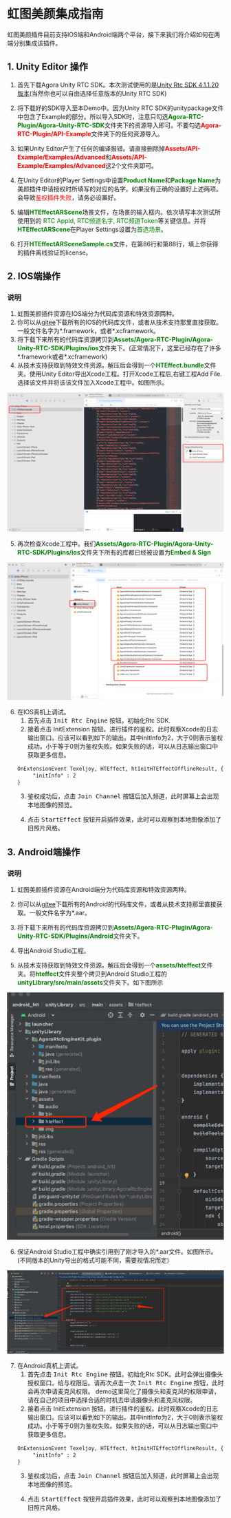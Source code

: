 # 虹图美颜集成指南  
虹图美颜插件目前支持IOS端和Android端两个平台，接下来我们将介绍如何在两端分别集成该插件。


## 1. Unity Editor 操作
1. 首先下载Agora Unity RTC SDK。本次测试使用的是[Unity Rtc SDK 4.1.1.20版本](https://download.agora.io/sdk/release/Agora_Unity_RTC_SDK_v4.1.1.20_FULL.zip)(当然你也可以自由选择任意版本的Unity RTC SDK) 

2. 将下载好的SDK导入至本Demo中。因为Unity RTC SDK的unitypackage文件中包含了Example的部分。所以导入SDK时，注意只勾选<font color=green>**Agora-RTC-Plugin/Agora-Unity-RTC-SDK**</font>文件夹下的资源导入即可。不要勾选<font color=red>**Agora-RTC-Plugin/API-Example**</font>文件夹下的任何资源导入。

3. 如果Unity Editor产生了任何的编译报错。请直接删除掉<font color=red>**Assets/API-Example/Examples/Advanced**</font>和<font color=red>**Assets/API-Example/Examples/Advanced**</font>这2个文件夹即可。

4. 在Unity Editor的Player Settings中设置<font color=green>**Product Name**</font>和<font color=green>**Package Name**</font>为美颜插件申请授权时所填写的对应的名字。如果没有正确的设置好上述两项。会导致<font color=red>鉴权插件失败</font>，请务必设置好。

5. 编辑<font color=green>**HTEffectARScene**</font>场景文件，在场景的输入框内。依次填写本次测试所使用到的 <font color=green>RTC AppId, RTC频道名字, RTC频道Token</font>等关键信息。并将<font color=green>**HTEffectARScene**</font>在Player Settings设置为<font color=green>首选场景</font>。

6. 打开<font color=green>**HTEffectARSceneSample.cs**</font>文件，在第86行和第88行，填上你获得的插件离线验证的license。


## 2. IOS端操作
### 说明
1. 虹图美颜插件资源在IOS端分为代码库资源和特效资源两种。
2. 你可以从[gitee](https://gitee.com/htai-open/agora-texel-joy-extension/tree/master/ios/ALL_ARCHITECTURE/Release)下载所有的IOS的代码库文件，或者从技术支持那里直接获取。一般文件名字为*.framework，或者*.xcframework。
3. 将下载下来所有的代码库资源拷贝到<font color=green>**Assets/Agora-RTC-Plugin/Agora-Unity-RTC-SDK/Plugins/ios**</font>文件夹下。(正常情况下，这里已经存在了许多*.framework或者*.xcframework)
4. 从技术支持获取到特效文件资源。解压后会得到一个<font color=green>**HTEffect.bundle**</font>文件夹。使用Unity Editor导出Xcode工程。打开Xcode工程后,右键工程Add File.选择该文件并将该该文件加入Xcode工程中。如图所示。
<img src="mdres/xcode1.png">

5. 再次检查Xcode工程中。我们<font color=green>**Assets/Agora-RTC-Plugin/Agora-Unity-RTC-SDK/Plugins/ios**</font>文件夹下所有的库都已经被设置为<font color=green>**Embed & Sign**</font>
<img src="mdres/xcode2.png">

6. 在IOS真机上调试。
    1. 首先点击 <kbd>Init Rtc Engine</kbd> 按钮。初始化Rtc SDK.
    2. 接着点击 <kdb>InitExtension</kbd> 按钮。进行插件的鉴权。此时观察Xcode的日志输出窗口。应该可以看到如下的输出。其中initInfo为2，大于0则表示鉴权成功。小于等于0则为鉴权失败。如果失败的话，可以从日志输出窗口中获取更多信息。
    ```
    OnExtensionEvent Texeljoy, HTEffect, htInitHTEffectOfflineResult, {
         "initInfo" : 2
    }
    ```
    3. 鉴权成功后，点击 <kbd>Join Channel</kbd> 按钮后加入频道，此时屏幕上会出现本地图像的预览。

    4. 点击 <kbd>StartEffect</kbd> 按钮开启插件效果，此时可以观察到本地图像添加了旧照片风格。


## 3. Android端操作
### 说明
1. 虹图美颜插件资源在Android端分为代码库资源和特效资源两种。

2. 你可以从[gitee](https://gitee.com/htai-open/agora-texel-joy-extension/tree/master/android/ALL_ARCHITECTURE)下载所有的Android的代码库文件，或者从技术支持那里直接获取。一般文件名字为*.aar。

3. 将下载下来所有的代码库资源拷贝到<font color=green>**Assets/Agora-RTC-Plugin/Agora-Unity-RTC-SDK/Plugins/Android**</font>文件夹下。

4. 导出Android Studio工程。

5. 从技术支持获取到特效文件资源。解压后会得到一个<font color=green>**assets/hteffect**</font>文件夹。将<font color=green>**hteffect**</font>文件夹整个拷贝到Android Studio工程的<font color=green>**unityLibrary/src/main/assets**</font>文件夹下。如下图所示
<img src="mdres/AndroidStudio1.png">

6. 保证Android Studio工程中确实引用到了刚才导入的*.aar文件。如图所示。(不同版本的Unity导出的格式可能不同，需要视情况而定)
<img src="mdres/AndroidStudio2.png">

7. 在Android真机上调试。
    1. 首先点击 <kbd>Init Rtc Engine</kbd> 按钮。初始化Rtc SDK。此时会弹出摄像头授权窗口。给与权限后。请再次点击一次 <kbd>Init Rtc Engine</kbd> 按钮，此时会再次申请麦克风权限。
    demo这里简化了摄像头和麦克风的权限申请，请在自己的项目中选择合适的时机去申请摄像头和麦克风权限。
    2. 接着点击 <kdb>InitExtension</kbd> 按钮。进行插件的鉴权。此时观察Xcode的日志输出窗口。应该可以看到如下的输出。其中initInfo为2，大于0则表示鉴权成功。小于等于0则为鉴权失败。如果失败的话，可以从日志输出窗口中获取更多信息。
    ```
    OnExtensionEvent Texeljoy, HTEffect, htInitHTEffectOfflineResult, {
         "initInfo" : 2
    }
    ```
    3. 鉴权成功后，点击 <kbd>Join Channel</kbd> 按钮后加入频道，此时屏幕上会出现本地图像的预览。

    4. 点击 <kbd>StartEffect</kbd> 按钮开启插件效果，此时可以观察到本地图像添加了旧照片风格。











